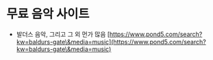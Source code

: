 # 무료 음악 사이트



* 발더스 음악, 그리고 그 외 먼가 많음  [https://www.pond5.com/search?kw=baldurs-gate\&media=music](https://www.pond5.com/search?kw=baldurs-gate\&media=music)

